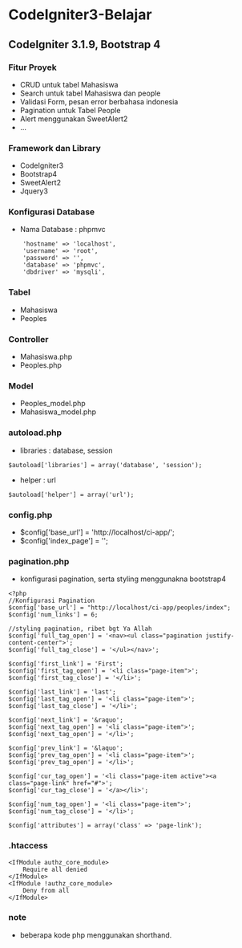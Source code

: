 # CodeIgniter3-Belajar

## CodeIgniter 3.1.9, Bootstrap 4

### Fitur Proyek
* CRUD untuk tabel Mahasiswa
* Search untuk tabel Mahasiswa dan people
* Validasi Form, pesan error berbahasa indonesia
* Pagination untuk Tabel People
* Alert menggunakan SweetAlert2
* ...

### Framework dan Library
* CodeIgniter3
* Bootstrap4
* SweetAlert2
* Jquery3

### Konfigurasi Database
* Nama Database : phpmvc
```
	'hostname' => 'localhost',
	'username' => 'root',
	'password' => '',
	'database' => 'phpmvc',
	'dbdriver' => 'mysqli',
```

### Tabel
* Mahasiswa
* Peoples

### Controller
* Mahasiswa.php
* Peoples.php

### Model
* Peoples_model.php
* Mahasiswa_model.php

### autoload.php
* libraries : database, session
```
$autoload['libraries'] = array('database', 'session');
```
* helper : url
```
$autoload['helper'] = array('url');
```

### config.php
* $config['base_url'] = 'http://localhost/ci-app/';
* $config['index_page'] = ''; 

### pagination.php
* konfigurasi pagination, serta styling menggunakna bootstrap4
```
<?php
//Konfigurasi Pagination
$config['base_url'] = "http://localhost/ci-app/peoples/index";
$config['num_links'] = 6;

//styling pagination, ribet bgt Ya Allah
$config['full_tag_open'] = '<nav><ul class="pagination justify-content-center">';
$config['full_tag_close'] = '</ul></nav>';

$config['first_link'] = 'First';
$config['first_tag_open'] = '<li class="page-item">';
$config['first_tag_close'] = '</li>';

$config['last_link'] = 'last';
$config['last_tag_open'] = '<li class="page-item">';
$config['last_tag_close'] = '</li>';

$config['next_link'] = '&raquo';
$config['next_tag_open'] = '<li class="page-item">';
$config['next_tag_open'] = '</li>';

$config['prev_link'] = '&laquo';
$config['prev_tag_open'] = '<li class="page-item">';
$config['prev_tag_open'] = '</li>';

$config['cur_tag_open'] = '<li class="page-item active"><a class="page-link" href="#">';
$config['cur_tag_close'] = '</a></li>';

$config['num_tag_open'] = '<li class="page-item">';
$config['num_tag_close'] = '</li>';

$config['attributes'] = array('class' => 'page-link');
```

### .htaccess
```
<IfModule authz_core_module>
    Require all denied
</IfModule>
<IfModule !authz_core_module>
    Deny from all
</IfModule>
```

### note
* beberapa kode php menggunakan shorthand.
